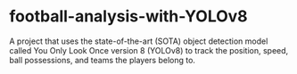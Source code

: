 # football-analysis-with-YOLOv8
A project that uses the state-of-the-art (SOTA) object detection model called You Only Look Once version 8 (YOLOv8) to track the position, speed, ball possessions, and teams the players belong to.
